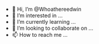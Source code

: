 - 👋 Hi, I’m @Whoathereedwin
- 👀 I’m interested in ...
- 🌱 I’m currently learning ...
- 💞️ I’m looking to collaborate on ...
- 📫 How to reach me ...

<!---
Whoathereedwin/Whoathereedwin is a ✨ special ✨ repository because its `README.md` (this file) appears on your GitHub profile.
You can click the Preview link to take a look at your changes.
--->
